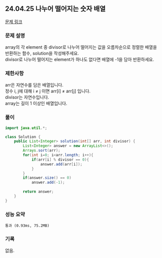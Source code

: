 ## 24.04.25 나누어 떨어지는 숫자 배열
[문제 링크](https://school.programmers.co.kr/learn/courses/30/lessons/12910)

### 문제 설명
array의 각 element 중 divisor로 나누어 떨어지는 값을 오름차순으로 정렬한 배열을 반환하는 함수, solution을 작성해주세요.  
divisor로 나누어 떨어지는 element가 하나도 없다면 배열에 -1을 담아 반환하세요.

### 제한사항
arr은 자연수를 담은 배열입니다.  
정수 i, j에 대해 i ≠ j 이면 arr[i] ≠ arr[j] 입니다.  
divisor는 자연수입니다.  
array는 길이 1 이상인 배열입니다.

### 풀이

```java
import java.util.*;

class Solution {
    public List<Integer> solution(int[] arr, int divisor) {
        List<Integer> answer = new ArrayList<>();
        Arrays.sort(arr);
        for(int i=0; i<arr.length; i++){
            if(arr[i] % divisor == 0){
                answer.add(arr[i]);
            }
        }
        if(answer.size() == 0)
            answer.add(-1);
        
        return answer;
    }
}
```

### 성능 요약
	통과 (0.93ms, 75.2MB)

### 기록
없음.
